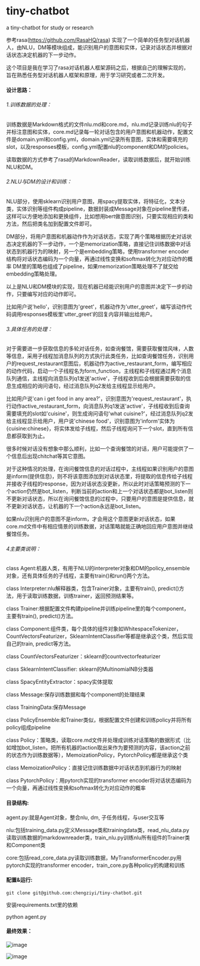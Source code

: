 # tiny-chatbot
a tiny-chatbot for study or research

参考rasa(https://github.com/RasaHQ/rasa)
实现了一个简单的任务型对话机器人，由NLU，DM等模块组成，能识别用户的意图和实体，记录对话状态并根据对话状态决定机器的下一步动作。

这个项目是我在学习了rasa对话机器人框架源码之后，根据自己的理解实现的，旨在熟悉任务型对话机器人框架和原理，用于学习研究或者二次开发。

#### 设计思路：

###### 1.训练数据的处理：

训练数据是Markdown格式的文件nlu.md和core.md，nlu.md记录训练nlu的句子并标注意图和实体，core.md记录每一轮对话包含的用户意图和机器动作，配置文件是domain.yml和config.yml，domain.yml记录所有意图，实体和需要填充的slot，以及responses模板，config.yml配置nlu的component和DM的policies。

读取数据的方式参考了rasa的MarkdownReader，读取训练数据后，就开始训练NLU和DM。

###### 2.NLU与DM的设计和训练：

NLU部分，使用sklearn识别用户意图，用spacy提取实体，将特征化，文本分类，实体识别等组件构成pipeline，数据封装成Message对象在pipeline里传递，这样可以方便地添加和更换组件，比如想用bert做意图识别，只要实现相应的类和方法，然后把类名加到配置文件即可。

DM部分，将用户意图和机器动作作为对话状态，实现了两个策略根据历史对话状态决定机器的下一步动作，一个是memorization策略，直接记住训练数据中对话状态到机器行为的映射，另一个是embedding策略，使用transformer encoder结构将对话状态编码为一个向量，再通过线性变换和softmax转化为对应动作的概率
DM里的策略也组成了pipeline，如果memorization策略处理不了就交给embedding策略处理。

以上是NLU和DM模块的实现，现在机器已经能识别用户的意图并决定下一步的动作，只要编写对应的动作即可。

比如用户说'hello'，识别意图为'greet'，机器动作为'utter_greet'，编写该动作代码调用responses模板里'utter_greet'的回复内容并输出给用户。

###### 3.具体任务的处理：

对于需要进一步获取信息的多轮对话任务，如查询餐馆，需要获取餐馆风味，人数等信息，采用子线程加消息队列的方式执行此类任务，比如查询餐馆任务，识别用户的request_restaurant意图后，机器动作为active_restaurant_form，编写相应的动作代码，启动一个子线程名为form_function，主线程和子线程通过两个消息队列通信，主线程向消息队列q1发送'active'，子线程收到后会根据需要获取的信息生成相应的询问语句，经过消息队列q2发给主线程显示给用户。

比如用户说'can i get food in any area?'，识别意图为'request_restaurant'，执行动作active_restaurant_form，向消息队列q1发送'active'，子线程收到后查询需要填充的slot如'cuisine'，则生成询问语句'what cuisine?'，经过消息队列q2发给主线程显示给用户，用户说'chinese food'，识别意图为'inform'实体为{cuisine:chinese}，将实体发给子线程，然后子线程询问下一个slot，直到所有信息都获取到为止。

很多时候对话没有想象中那么顺利，比如一个查询餐馆的对话，用户可能提供了一个信息后出现chitchat等其它意图。

对于这种情况的处理，在询问餐馆信息的对话过程中，主线程如果识别用户的意图是inform(提供信息)，则不将该意图添加到对话状态里，将提取的信息传给子线程并接收子线程的response，因为对话状态没更新，所以此时对话策略预测的下一个action仍然是bot_listen，判断当前的action和上一个对话状态都是bot_listen则不更新对话状态，所以在询问餐馆信息的过程中，只要用户的意图是提供信息，就不更新对话状态，让机器的下一个action永远是bot_listen。

如果nlu识别用户的意图不是inform，才会用这个意图更新对话状态，如果core.md文件中有相应情景的训练数据，对话策略就能正确地回应用户意图并继续餐馆任务。

###### 4主要类说明：

class Agent:机器人类，有用于NLU的interpreter对象和DM的policy_ensemble对象，还有具体任务的子线程，主要有train()和run()两个方法。

class Interpreter:nlu解释器类，包含Trainer对象，主要有train(), predict()方法，用于读取训练数据，训练trainer，返回预测结果等。

class Trainer:根据配置文件构建pipeline并训练pipeline里的每个component，主要有train(), predict()方法。

class Component:组件类，每个具体的组件对象如WhitespaceTokenizer，CountVectorsFeaturizer，SklearnIntentClassifier等都是继承这个类，然后实现自己的train, predict等方法。

class CountVectorsFeaturizer：sklearn的countvectorfeaturizer

class SklearnIntentClassifier: sklearn的MultinomialNB分类器

class SpacyEntityExtractor：spacy实体提取

class Message:保存训练数据和每个component的处理结果

class TrainingData:保存Message

class PolicyEnsemble:和Trainer类似，根据配置文件创建和训练policy并将所有policy组成pipeline

class Policy：策略类，读取core.md文件并处理成训练对话策略的数据形式（比如增加bot_listen，把所有机器的action取出来作为要预测的内容，该action之前的状态作为训练数据等），MemoizationPolicy，PytorchPolicy都是继承这个类

class MemoizationPolicy：直接记住训练数据中对话状态到机器行为的映射

class PytorchPolicy：用pytorch实现的transformer encoder将对话状态编码为一个向量，再通过线性变换和softmax转化为对应动作的概率

#### 目录结构:

agent.py:就是Agent对象，整合nlu, dm, 子任务线程，与user交互等

nlu:包括training_data.py定义Message类和trainingdata类，read_nlu_data.py读取训练数据的markdownreader类，train_nlu.py训练nlu所有组件的Trainer类和Component类

core:包括read_core_data.py读取训练数据，MyTransformerEncoder.py用pytorch实现的transformer encoder，train_core.py各种policy的构建和训练

#### 配置&运行:

` git clone git@github.com:chengziyi/tiny-chatbot.git                           `

安装requirements.txt里的依赖

python agent.py

#### 最终效果：
![image](https://github.com/chengziyi/tiny_chatbot/blob/main/images/1.png)

![image](https://github.com/chengziyi/tiny_chatbot/blob/main/images/2.png)